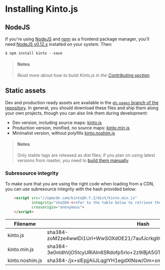 # Installing Kinto.js

## NodeJS

If you're using [NodeJS](https://nodejs.org) and [npm](https://www.npmjs.com/) as a frontend package manager, you'll need [NodeJS v0.12.x](https://nodejs.org/download/) installed on your system. Then:

```js
$ npm install kinto --save
```

> #### Notes
>
> *Read more about how to build Kinto.js in the [Contributing section](contributing.md).*

## Static assets

Dev and production ready assets are available in the [`gh-pages` branch of the repository](https://github.com/Kinto/kinto.js/tree/gh-pages). In general, you should download these files and ship them along your own projects, though you can also link them during development:

- Dev version, including source maps: [kinto.js](http://npmcdn.com/kinto/dist/kinto.js)
- Production version, minified, no source maps: [kinto.min.js](http://npmcdn.com/kinto/dist/kinto.min.js)
- Minimalist version, without polyfills [kinto.noshim.js](http://npmcdn.com/kinto/dist/kinto.noshim.js)

> #### Notes
>
> Only stable tags are released as dist files; if you plan on using latest versions from master, you need to [build them manually](contributing.md#generating-dist-files).


### Subresource integrity

To make sure that you are using the right code when loading from a CDN, you can use subresource
integrity with the hash provided below:

```html
    <script src="//npmcdn.com/kinto@X.Y.Z/dist/kinto.min.js"
            integrity="sha384-<refer to the table below to retrieve the proper hash>"
            crossorigin="anonymous">
    </script>
```

| Filename                | Hash                                                                    |
|-------------------------|-------------------------------------------------------------------------|
| kinto.js                | sha384-zoM2ze4wwlDi1UrI+WwSOXdOE21/7aufJcrkgitOxfy5Osp6oLhtsky/gAhr6XtL |
| kinto.min.js            | sha384-3e0nldhVjO5tcyURlAIn6SRdofp5rIo+2z9iBjA5GTPspwVtdk62ROitC1/xIzre |
| kinto.noshim.js         | sha384-/jx+slEpjjAiiJLqgIYH1egdXlNsw/Om+xm8fi0kVjIg8k1irxFXnQoumxJlHkFg |

